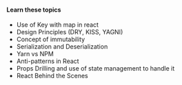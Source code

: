 #### Learn these topics

- Use of Key with map in react
- Design Principles (DRY, KISS, YAGNI)
- Concept of immutability
- Serialization and Deserialization
- Yarn vs NPM
- Anti-patterns in React
- Props Drilling and use of state management to handle it
- React Behind the Scenes
